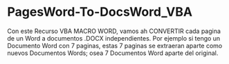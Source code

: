 # PagesWord-To-DocsWord_VBA
Con este Recurso VBA MACRO WORD, vamos ah CONVERTIR cada pagina de un Word a documentos .DOCX independientes.  Por ejemplo si tengo un Documento Word con 7 paginas, estas 7 paginas se extraeran aparte como nuevos Documentos Words; osea 7 Documentos Word aparte del original.
